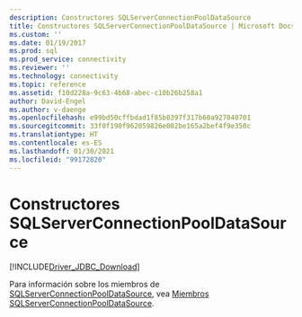 ```yaml
---
description: Constructores SQLServerConnectionPoolDataSource
title: Constructores SQLServerConnectionPoolDataSource | Microsoft Docs
ms.custom: ''
ms.date: 01/19/2017
ms.prod: sql
ms.prod_service: connectivity
ms.reviewer: ''
ms.technology: connectivity
ms.topic: reference
ms.assetid: f10d228a-9c63-4b68-abec-c10b26b258a1
author: David-Engel
ms.author: v-daenge
ms.openlocfilehash: e99bd50cffbdad1f85b0397f317b60a927040701
ms.sourcegitcommit: 33f0f190f962059826e002be165a2bef4f9e350c
ms.translationtype: HT
ms.contentlocale: es-ES
ms.lasthandoff: 01/30/2021
ms.locfileid: "99172820"
---
```

# <a name="sqlserverconnectionpooldatasource-constructors"></a>Constructores SQLServerConnectionPoolDataSource
[!INCLUDE[Driver_JDBC_Download](../../../includes/driver_jdbc_download.md)]

  Para información sobre los miembros de [SQLServerConnectionPoolDataSource](../../../connect/jdbc/reference/sqlserverconnectionpooldatasource-class.md), vea [Miembros SQLServerConnectionPoolDataSource](../../../connect/jdbc/reference/sqlserverconnectionpooldatasource-members.md).  
  
  
